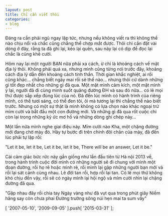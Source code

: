 ```yaml
---
layout: post
title: Chỉ cần viết thôi
categories:
- blog
---
```


Đáng ra cần phải ngủ ngay lập tức, nhưng nếu không viết ra thì không thể nào chịu nổi và chắc cũng chẳng thể chợp mắt được. Thôi chỉ cần đặt vài dòng ở đây, rằng ta đã ghi lại, kẻo lại quên, sau này lại có dịp để đọc lại chắc là cũng khẽ cười.

Hôm nay lại một người BẠN nữa phải xa cách, ừ chỉ là khoảng cách về mặt địa lý thôi. Không phải quá xa, nhưng mình cũng từng nói trước đây, khoảng cách địa lý dẫn đến khoảng cách tinh thần. Thời gian khắc nghiệt, ai rồi cũng khác... chẳng biết ngày mai rồi sẽ thế nào... nhưng thôi cứ dành những gì tốt đẹp nhất cho những gì đã qua. Một mặt mình cảm kích, một mặt mình ỷ lại, người đã đi cùng mình suốt quãng đường ĐH và sau đó nữa... có lẽ mọi thứ được sắp xếp đúng lúc của nó. Đã đến lúc mình có hành trình của riêng mình, có thể tươi sáng, có thể đen tôi, ôi mà tương lại thì chẳng thể nào biết trước. Nhưng có một sự thật là mình không có lựa chọn nào khác ngoại trừ mỉm cười và bắt đầu một con đường mới. Và những gì đã qua rốt cuộc chỉ còn lại trong những ký ức mơ hồ và những dòng ghi chép này...

Một lần nữa mình nghe giai điệu này. Mỉm cười nào Kha, một chặng đường mới đang chờ mày đó. Hãy tự bước đi trên chính đôi chân của mày, đã đến lúc phải tự lập rồi:

  "Let it be, let it be, 
  Let it be, let it be, 
  There will be an answer, 
  Let it be."

Cái cảm giác bức rức này gần giống như lần đầu tiên từ Hà nội 2013 về, trong hành trình cuộc đời mình có những người sẽ đi chung với mình một đoạn đường, rồi họ rẽ hoặc mình rẽ, rồi mình lại gặp những người bạn mới và rồi lại sát cánh cùng nhau. Lẽ đời tan rồi, hợp rồi lại tan. Có lẽ mọi thứ không khó chịu đến vậy, rồi sẽ có ngày mình lại hội ngộ và mỉm cười nhìn lại chặng đường đã qua. 

  "Gặp nhau đây rồi chia tay 
  Ngày vàng như đã vụt qua trong phút giây 
  Niềm hăng say còn chưa phai 
  Đường trường sông núi hẹn mai ta sum vầy"

  [ '2007-05-10', '2009-09-05' ].push[ '2015-03-31' ];
